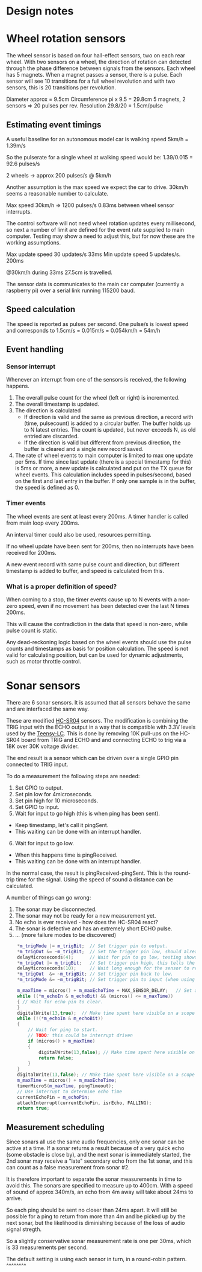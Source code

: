 # Design notes

# Wheel rotation sensors
The wheel sensor is based on four hall-effect sensors, two on each rear wheel.
With two sensors on a wheel, the direction of rotation can detected through the phase difference between signals from the sensors.
Each wheel has 5 magnets. When a magnet passes a sensor, there is a pulse.
Each sensor will see 10 transitions for a full wheel revolution and with two sensors, this is 20 transitions per revolution.

Diameter approx = 9.5cm
Circumference pi x 9.5 = 29.8cm 
5 magnets, 2 sensors => 20 pulses per rev.
Resolution 29.8/20 = 1.5cm/pulse

## Estimating event timings
A useful baseline for an autonomous model car is walking speed 5km/h = 1.39m/s

So the pulserate for a single wheel at walking speed would be:
1.39/0.015 = 92.6 pulses/s

2 wheels -> approx 200 pulses/s @ 5km/h

Another assumption is the max speed we expect the car to drive. 30km/h seems a reasonable number to calculate.

Max speed 30km/h => 1200 pulses/s
0.83ms between wheel sensor interrupts.

The control software will not need wheel rotation updates every millisecond, so next a number of limit are defined for the event rate supplied to main computer. 
Testing may show a need to adjust this, but for now these are the working assumptions.

Max update speed 30 updates/s  33ms
Min update speed 5 updates/s.  200ms

@30km/h during 33ms 27.5cm is travelled.


The sensor data is communicates to the main car computer (currently a raspberry pi) over a serial link running 115200 baud.

## Speed calculation
The speed is reported as pulses per second. One pulse/s is lowest speed and corresponds to 1.5cm/s = 0.015m/s = 0.054km/h = 54m/h

## Event handling

### Sensor interrupt
Whenever an interrupt from one of the sensors is received, the following happens.

1. The overall pulse count for the wheel (left or right) is incremented.
2. The overall timestamp is updated.
3. The direction is calculated
   * If direction is valid and the same as previous direction, a record with (time, pulsecount) is added to a circular buffer. The buffer holds up to N latest entries. The count is updated, but never exceeds N, as old entried are discarded.
   * If the direction is valid but different from previous direction, the buffer is cleared and a single new record saved.
4. The rate of wheel events to main computer is limited to max one update per 5ms. If time since last update (there is a special timestamp for this) is 5ms or more, a new update is calculated and put on the TX queue for wheel events. This calculation includes speed in pulses/second, based on the first and last entry in the buffer. If only one sample is in the buffer, the speed is defined as 0.

### Timer events
The wheel events are sent at least every 200ms. A timer handler is called from main loop every 200ms. 

An interval timer could also be used, resources permitting.

If no wheel update have been sent for 200ms, then no interrupts have been received for 200ms.

A new event record with same pulse count and direction, but different timestamp is added to buffer, and speed is calculated from this.

### What is a proper definition of speed?
When coming to a stop, the timer events cause up to N events with a non-zero speed, even if no movement has been detected over the last N times 200ms.

This will cause the contradiction in the data that speed is non-zero, while pulse count is static.

Any dead-reckoning logic based on the wheel events should use the pulse counts and timestamps as basis for position calculation.
The speed is not valid for calculating position, but can be used for dynamic adjustments, such as motor throttle control.

# Sonar sensors
There are 6 sonar sensors. It is assumed that all sensors behave the same and are interfaced the same way.

These are modified [HC-SR04](http://www.electroschematics.com/8902/hc-sr04-datasheet/) sensors.
The modification is combining the TRIG input with the ECHO output in a way that is compatible with 3.3V levels used by the [Teensy-LC](https://www.pjrc.com/teensy/teensyLC.html).
This is done by removing 10K pull-ups on the HC-SR04 board from TRIG and ECHO and and connecting ECHO to trig via a 18K over 30K voltage divider.

The end result is a sensor which can be driven over a single GPIO pin connected to TRIG input.

To do a measurement the following steps are needed:
1. Set GPIO to output.
2. Set pin low for 4microseconds.
3. Set pin high for 10 microseconds.
4. Set GPIO to input.
5. Wait for input to go high (this is when ping has been sent).
  * Keep timestamp, let's call it pingSent.
  * This waiting can be done with an interrupt handler.
6. Wait for input to go low.
  * When this happens time is pingReceived.
  * This waiting can be done with an interrupt handler.

In the normal case, the result is pingReceived-pingSent. This is the round-trip time for the signal. Using the speed of sound a distance can be calculated.

A number of things can go wrong:
1. The sonar may be disconnected.
2. The sonar may not be ready for a new measurement yet.
3. No echo is ever received - how does the HC-SR04 react?
4. The sonar is defective and has an extremely short ECHO pulse.
5. ... (more failure modes to be discovered)



~~~~c++
    *m_trigMode |= m_trigBit;  // Set trigger pin to output.
    *m_trigOut &= ~m_trigBit;  // Set the trigger pin low, should already be low, but this will make sure it is.
    delayMicroseconds(4);      // Wait for pin to go low, testing shows it needs 4uS to work every time.
    *m_trigOut |= m_trigBit;   // Set trigger pin high, this tells the sensor to send out a ping.
    delayMicroseconds(10);     // Wait long enough for the sensor to realize the trigger pin is high. Sensor specs say to wait 10uS.
    *m_trigOut  &= ~m_trigBit; // Set trigger pin back to low.
    *m_trigMode &= ~m_trigBit; // Set trigger pin to input (when using one Arduino pin this is technically setting the echo pin to input as both are tied to the same Arduino pin).

    m_maxTime = micros() + m_maxEchoTime + MAX_SENSOR_DELAY;   // Set a timeout for the ping to trigger.
    while ((*m_echoIn & m_echoBit) && (micros() <= m_maxTime))
    { // Wait for echo pin to clear.
    }
    digitalWrite(13,true);  // Make time spent here visible on a scope
    while (!(*m_echoIn & m_echoBit))
    {
        // Wait for ping to start.
        // TODO: this could be interrupt driven
        if (micros() > m_maxTime)
        {
            digitalWrite(13,false); // Make time spent here visible on a scope
            return false;
        }
    }
    digitalWrite(13,false); // Make time spent here visible on a scope
    m_maxTime = micros() + m_maxEchoTime;
    timerMicroS(m_maxTime, pingTimeout);
    // Use interrupt to determine echo time
    currentEchoPin = m_echoPin;
    attachInterrupt(currentEchoPin, isrEcho, FALLING);
    return true;
~~~~


## Measurement scheduling
Since sonars all use the same audio frequencies, only one sonar can be active at a time.
If a sonar returns a result because of a very quick echo (some obstacle is close by), and the next sonar is immediately started, the 2nd sonar may receive a "late" secondary echo from the 1st sonar, and this can count as a false measurement from sonar #2.

It is therefore important to separate the sonar measurements in time to avoid this.
The sonars are specified to measure up to 400cm. With a speed of sound of approx 340m/s, an echo from 4m away will take about 24ms to arrive.

So each ping should be sent no closer than 24ms apart.
It will still be possible for a ping to return from more than 4m and be picked up by the next sonar, but the likelihood is diminishing because of the loss of audio signal stregth.

So a slightly conservative sonar measurement rate is one per 30ms, which is 33 measurements per second.

The default setting is using each sensor in turn, in a round-robin pattern.
^^^^^^^^
